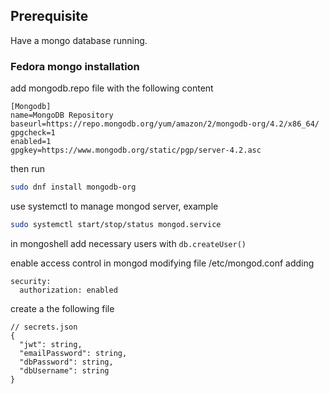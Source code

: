 ## Prerequisite

Have a mongo database running.

### Fedora mongo installation

add mongodb.repo file with the following content

```
[Mongodb]
name=MongoDB Repository
baseurl=https://repo.mongodb.org/yum/amazon/2/mongodb-org/4.2/x86_64/
gpgcheck=1
enabled=1
gpgkey=https://www.mongodb.org/static/pgp/server-4.2.asc
```

then run  
```bash
sudo dnf install mongodb-org
```

use systemctl to manage mongod server, example
```bash
sudo systemctl start/stop/status mongod.service
```

in mongoshell add necessary users with `db.createUser()`

enable access control in mongod modifying file /etc/mongod.conf adding 
```
security:
  authorization: enabled
```

create a the following file
```
// secrets.json
{
  "jwt": string,
  "emailPassword": string,
  "dbPassword": string,
  "dbUsername": string
}

```